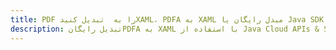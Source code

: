 ---title: PDF را به  تبدیل کنیدXAML، PDFA به XAML مبدل رایگان یا Java SDKdescription: تبدیل رایگانPDFA به XAML با استفاده از Java Cloud APIs & SDK همچنین اسناد PDF را در Cloud ایجاد، ویرایش و رندر کنید.---
